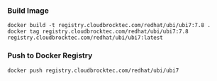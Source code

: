 ### Build Image
```shell
docker build -t registry.cloudbrocktec.com/redhat/ubi/ubi7:7.8 .
docker tag registry.cloudbrocktec.com/redhat/ubi/ubi7:7.8 registry.cloudbrocktec.com/redhat/ubi/ubi7:latest
```

### Push to Docker Registry
```shell
docker push registry.cloudbrocktec.com/redhat/ubi/ubi7
```